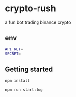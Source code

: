 # crypto-rush

a fun bot trading binance crypto

## env

```bash
API_KEY=
SECRET=
```

## Getting started

```bash
npm install

npm run start:log
```